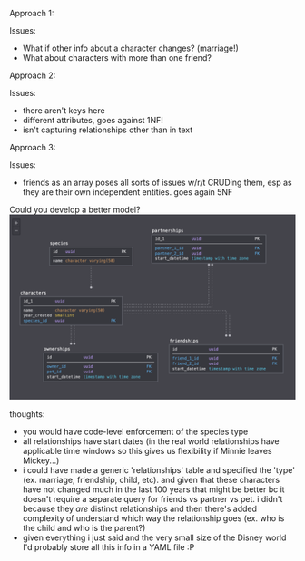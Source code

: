 Approach 1:

Issues:

- What if other info about a character changes? (marriage!)
- What about characters with more than one friend?

Approach 2:

Issues:
- there aren't keys here
- different attributes, goes against 1NF!
- isn't capturing relationships other than in text 

Approach 3:

Issues:
- friends as an array poses all sorts of issues w/r/t CRUDing them, esp as they are their own independent entities. goes again 5NF

Could you develop a better model?
![Disney Character ERD](./disney-erd.png)

thoughts:
- you would have code-level enforcement of the species type
- all relationships have start dates (in the real world relationships have applicable time windows so this gives us flexibility if Minnie leaves Mickey...)
- i could have made a generic 'relationships' table and specified the 'type' (ex. marriage, friendship, child, etc). and given that these characters have not changed much in the last 100 years that might be better bc it doesn't require a separate query for friends vs partner vs pet. i didn't because they *are* distinct relationships and then there's added complexity of understand which way the relationship goes (ex. who is the child and who is the parent?)
- given everything i just said and the very small size of the Disney world I'd probably store all this info in a YAML file :P